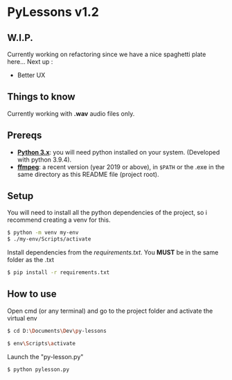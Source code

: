 # PyLessons v1.2

## W.I.P.
Currently working on refactoring since we have a nice spaghetti plate here...
Next up : 
  - Better UX
   
## Things to know
Currently working with **.wav** audio files only.

## Prereqs
- [**Python 3.x**](https://www.python.org/): you will need python installed on your system. (Developed with python 3.9.4).
- [**ffmpeg**](https://www.ffmpeg.org/): a recent version (year 2019 or above), in `$PATH` or the .exe in the same directory as this README file (project root).

## Setup
You will need to install all the python dependencies of the project, so i recommend creating a venv for this.
```sh
$ python -m venv my-env
$ ./my-env/Scripts/activate
```
Install dependencies from the *requirements.txt*. You **MUST** be in the same folder as the .txt
```sh
$ pip install -r requirements.txt
```

## How to use

Open cmd (or any terminal) and go to the project folder and activate the virtual env

```sh
$ cd D:\Documents\Dev\py-lessons
```
```sh
$ env\Scripts\activate
```
Launch the "py-lesson.py"

```sh
$ python pylesson.py
```
